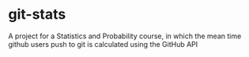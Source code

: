 # git-stats
A project for a Statistics and Probability course, in which the mean time github users push to git is calculated using the GitHub API
